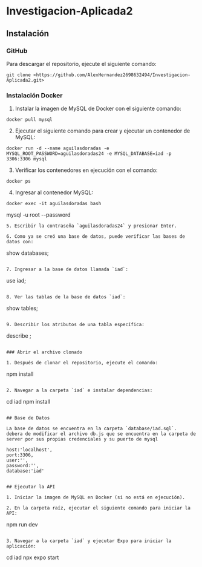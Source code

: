 
# Investigacion-Aplicada2

## Instalación

### GitHub
Para descargar el repositorio, ejecute el siguiente comando:
```
git clone <https://github.com/AlexHernandez2698632494/Investigacion-Aplicada2.git>
```

### Instalación Docker

1. Instalar la imagen de MySQL de Docker con el siguiente comando:
```
docker pull mysql
```

2. Ejecutar el siguiente comando para crear y ejecutar un contenedor de MySQL:
```
docker run -d --name aguilasdoradas -e MYSQL_ROOT_PASSWORD=aguilasdoradas24 -e MYSQL_DATABASE=iad -p 3306:3306 mysql
```

3. Verificar los contenedores en ejecución con el comando:
```
docker ps
```

4. Ingresar al contenedor MySQL:
```
docker exec -it aguilasdoradas bash
```
mysql -u root  --password
```
5. Escribir la contraseña `aguilasdoradas24` y presionar Enter.

6. Como ya se creó una base de datos, puede verificar las bases de datos con:
```
show databases;
```

7. Ingresar a la base de datos llamada `iad`:
```
use iad;
```

8. Ver las tablas de la base de datos `iad`:
```
show tables;
```

9. Describir los atributos de una tabla específica:
```
describe <nombre-de-la-tabla>;
```

### Abrir el archivo clonado

1. Después de clonar el repositorio, ejecute el comando:
```
npm install
```

2. Navegar a la carpeta `iad` e instalar dependencias:
```
cd iad
npm install
```

## Base de Datos

La base de datos se encuentra en la carpeta `database/iad.sql`.
debera de modificar el archivo db.js que se encuentra en la carpeta de server por sus propias credenciales y su puerto de mysql
```
    host:'localhost',
    port:3306,
    user:'',
    password:'',
    database:'iad'
```

## Ejecutar la API

1. Iniciar la imagen de MySQL en Docker (si no está en ejecución).

2. En la carpeta raíz, ejecutar el siguiente comando para iniciar la API:
```
npm run dev
```

3. Navegar a la carpeta `iad` y ejecutar Expo para iniciar la aplicación:
```
cd iad
npx expo start
```

